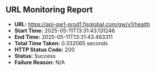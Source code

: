 ## URL Monitoring Report

- **URL:** https://api-gw1-prod1.fisglobal.com/gw/v1/health
- **Start Time:** 2025-05-11T13:31:43.131246
- **End Time:** 2025-05-11T13:31:43.463311
- **Total Time Taken:** 0.332065 seconds
- **HTTP Status Code:** 200
- **Status:** Success
- **Failure Reason:** N/A
